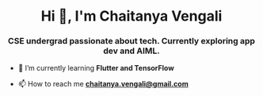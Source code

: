 <h1 align="center">Hi 👋, I'm Chaitanya Vengali</h1>
<h3 align="center">CSE undergrad passionate about tech. Currently exploring app dev and AIML.</h3>

- 🌱 I’m currently learning **Flutter and TensorFlow**

- 📫 How to reach me **chaitanya.vengali@gmail.com**

